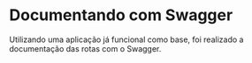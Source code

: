 # Documentando com Swagger

Utilizando uma aplicação já funcional como base, foi realizado a documentação das rotas com o Swagger.
